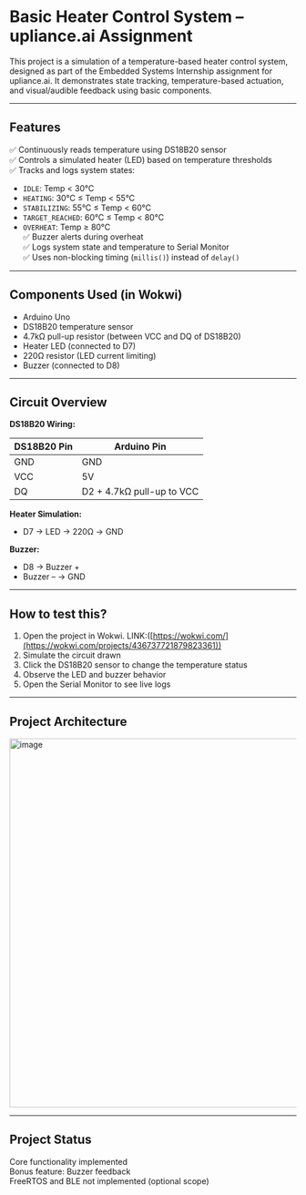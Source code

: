 # Basic Heater Control System – upliance.ai Assignment

This project is a simulation of a temperature-based heater control system, designed as part of the Embedded Systems Internship assignment for upliance.ai. It demonstrates state tracking, temperature-based actuation, and visual/audible feedback using basic components.

---

## Features

✅ Continuously reads temperature using DS18B20 sensor  
✅ Controls a simulated heater (LED) based on temperature thresholds  
✅ Tracks and logs system states:  
- `IDLE`: Temp < 30°C  
- `HEATING`: 30°C ≤ Temp < 55°C  
- `STABILIZING`: 55°C ≤ Temp < 60°C  
- `TARGET_REACHED`: 60°C ≤ Temp < 80°C  
- `OVERHEAT`: Temp ≥ 80°C  
✅ Buzzer alerts during overheat  
✅ Logs system state and temperature to Serial Monitor  
✅ Uses non-blocking timing (`millis()`) instead of `delay()`  

---

## Components Used (in Wokwi)

- Arduino Uno  
- DS18B20 temperature sensor  
- 4.7kΩ pull-up resistor (between VCC and DQ of DS18B20)  
- Heater LED (connected to D7)  
- 220Ω resistor (LED current limiting)  
- Buzzer (connected to D8)

---

## Circuit Overview

**DS18B20 Wiring:**

| DS18B20 Pin | Arduino Pin |
|-------------|-------------|
| GND         | GND         |
| VCC         | 5V          |
| DQ          | D2 + 4.7kΩ pull-up to VCC |

**Heater Simulation:**
- D7 → LED → 220Ω → GND

**Buzzer:**
- D8 → Buzzer +  
- Buzzer – → GND

---

## How to test this?

1. Open the project in Wokwi.  LINK:([https://wokwi.com/](https://wokwi.com/projects/436737721879823361))
2. Simulate the circuit drawn
3. Click the DS18B20 sensor to change the temperature status
4. Observe the LED and buzzer behavior
5. Open the Serial Monitor to see live logs

---

## Project Architecture

<img width="794" height="648" alt="image" src="https://github.com/user-attachments/assets/836218e0-eb45-459e-8857-508cd894634c" />


---

## Project Status

Core functionality implemented  
Bonus feature: Buzzer feedback  
FreeRTOS and BLE not implemented (optional scope)




